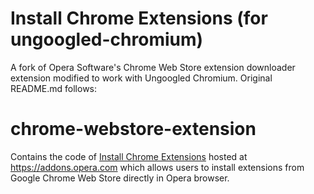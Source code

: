# Install Chrome Extensions (for ungoogled-chromium)

A fork of Opera Software's Chrome Web Store extension downloader extension modified to work with Ungoogled Chromium. Original README.md follows:

# chrome-webstore-extension

Contains the code of [Install Chrome Extensions](https://addons.opera.com/en-gb/extensions/details/download-chrome-extension-9/) hosted at https://addons.opera.com which allows users to install extensions from Google Chrome Web Store directly in Opera browser.
